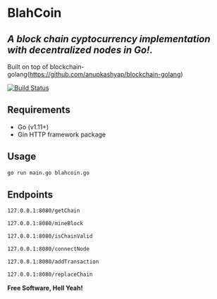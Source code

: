 # BlahCoin
## _A block chain cyptocurrency implementation with decentralized nodes in Go!._

Built on top of  blockchain-golang(https://github.com/anupkashyap/blockchain-golang)


[![Build Status](https://travis-ci.org/joemccann/dillinger.svg?branch=master)](https://travis-ci.org/joemccann/dillinger)

## Requirements
 - Go (v1.11+)
 - Gin HTTP framework package



## Usage


```sh
go run main.go blahcoin.go
```

## Endpoints
```sh
127.0.0.1:8080/getChain
```
```sh
127.0.0.1:8080/mineBlock
```
```sh
127.0.0.1:8080/isChainValid
```
```sh
127.0.0.1:8080/connectNode
```
```sh
127.0.0.1:8080/addTransaction
```
```sh
127.0.0.1:8080/replaceChain
```

**Free Software, Hell Yeah!**
